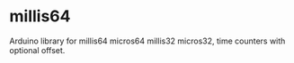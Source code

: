 # millis64
Arduino library for millis64 micros64 millis32 micros32, time counters with optional offset.
